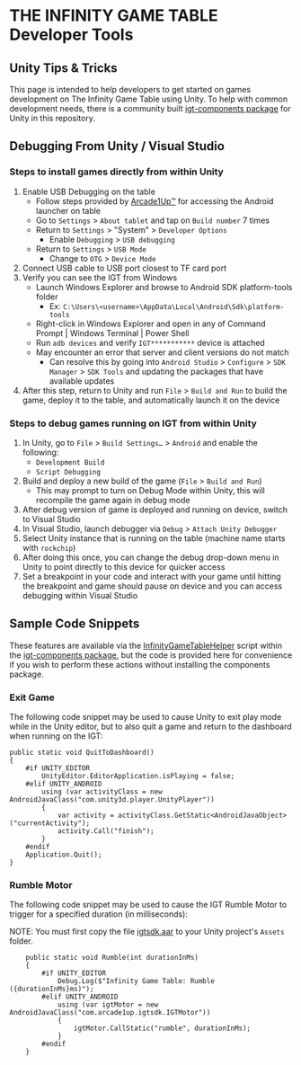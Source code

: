 # THE INFINITY GAME TABLE Developer Tools

## Unity Tips & Tricks

This page is intended to help developers to get started on games development on The Infinity Game Table using Unity.
To help with common development needs, there is a community built [igt-components package](./igt-components-package) for Unity in this repository.

## Debugging From Unity / Visual Studio

### Steps to install games directly from within Unity

1. Enable USB Debugging on the table
   - Follow steps provided by <a href="https://arcade1up.com/">Arcade1Up™</a> for accessing the Android launcher on table
   - Go to `Settings` > `About tablet` and tap on `Build number` 7 times
   - Return to `Settings` > "System" > `Developer Options`
     - Enable `Debugging` > `USB debugging`
   - Return to `Settings` > `USB Mode`
     - Change to `OTG` > `Device Mode`
2. Connect USB cable to USB port closest to TF card port
3. Verify you can see the IGT from Windows
   - Launch Windows Explorer and browse to Android SDK platform-tools folder
     - Ex: `C:\Users\<username>\AppData\Local\Android\Sdk\platform-tools`
   - Right-click in Windows Explorer and open in any of Command Prompt | Windows Terminal | Power Shell
   - Run `adb devices` and verify `IGT***********` device is attached
   - May encounter an error that server and client versions do not match
     - Can resolve this by going into `Android Studio` > `Configure` > `SDK Manager` > `SDK Tools` and updating the packages that have available updates
4. After this step, return to Unity and run `File` > `Build and Run` to build the game, deploy it to the table, and automatically launch it on the device

### Steps to debug games running on IGT from within Unity

1. In Unity, go to `File` > `Build Settings…` > `Android` and enable the following:
   - `Development Build`
   - `Script Debugging`
2. Build and deploy a new build of the game (`File` > `Build and Run`)
   - This may prompt to turn on Debug Mode within Unity, this will recompile the game again in debug mode
3. After debug version of game is deployed and running on device, switch to Visual Studio
4. In Visual Studio, launch debugger via `Debug` > `Attach Unity Debugger`
5. Select Unity instance that is running on the table (machine name starts with `rockchip`)
6. After doing this once, you can change the debug drop-down menu in Unity to point directly to this device for quicker access
7. Set a breakpoint in your code and interact with your game until hitting the breakpoint and game should pause on device and you can access debugging within Visual Studio

## Sample Code Snippets

These features are available via the [InfinityGameTableHelper](./igt-components-package/Runtime/Utility/InfinityGameTableHelper.cs) script within the [igt-components package](./igt-components-package), but the code is provided here for convenience if you wish to perform these actions without installing the components package.

### Exit Game

The following code snippet may be used to cause Unity to exit play mode while in the Unity editor, but to also quit a game and return to the dashboard when running on the IGT:

```
public static void QuitToDashboard()
{
    #if UNITY_EDITOR
        UnityEditor.EditorApplication.isPlaying = false;
    #elif UNITY_ANDROID
        using (var activityClass = new AndroidJavaClass("com.unity3d.player.UnityPlayer"))
        {
            var activity = activityClass.GetStatic<AndroidJavaObject>("currentActivity");
            activity.Call("finish");
        }
    #endif
    Application.Quit();
}
```

### Rumble Motor

The following code snippet may be used to cause the IGT Rumble Motor to trigger for a specified duration (in milliseconds):

NOTE: You must first copy the file [igtsdk.aar](./igt-components-package/Runtime/lib/igtsdk.aar) to your Unity project's `Assets` folder.

```
    public static void Rumble(int durationInMs)
    {
        #if UNITY_EDITOR
            Debug.Log($"Infinity Game Table: Rumble ({durationInMs}ms)");
        #elif UNITY_ANDROID
            using (var igtMotor = new AndroidJavaClass("com.arcade1up.igtsdk.IGTMotor"))
            {
                igtMotor.CallStatic("rumble", durationInMs);
            }
        #endif
    }
```
